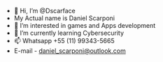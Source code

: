 - 👋 Hi, I’m @Dscarface
- My Actual name is Daniel Scarponi
- 👀 I’m interested in games and Apps development 
- 🌱 I’m currently learning Cybersecurity
- 📫 Whatsapp +55 (11) 99343-5665
- E-mail - daniel_scarponi@outlook.com

<!---
Dscarface/Dscarface is a ✨ special ✨ repository because its `README.md` (this file) appears on your GitHub profile.
You can click the Preview link to take a look at your changes.
--->
